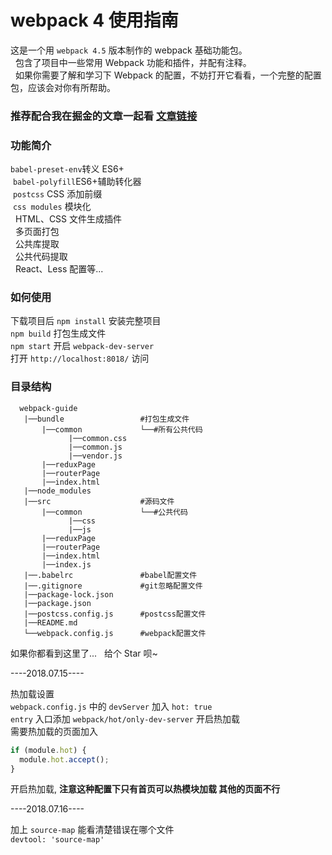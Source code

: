 # webpack 4 使用指南

这是一个用 `webpack 4.5` 版本制作的 webpack 基础功能包。 <br>
  包含了项目中一些常用 Webpack 功能和插件，并配有注释。 <br>
  如果你需要了解和学习下 Webpack 的配置，不妨打开它看看，一个完整的配置包，应该会对你有所帮助。 <br>

### 推荐配合我在掘金的文章一起看 [文章链接](https://juejin.im/post/5ad1ef5d518825556534f137)

### 功能简介

`babel-preset-env`转义 ES6+ <br>
 `babel-polyfill`ES6+辅助转化器 <br>
 `postcss` CSS 添加前缀 <br>
 `css modules` 模块化 <br>
  HTML、CSS 文件生成插件 <br>
  多页面打包 <br>
  公共库提取 <br>
  公共代码提取 <br>
  React、Less 配置等...

### 如何使用

下载项目后 `npm install` 安装完整项目 <br>
`npm build` 打包生成文件 <br>
`npm start` 开启 `webpack-dev-server` <br>
打开 `http://localhost:8018/` 访问

### 目录结构

```
  webpack-guide
   |──bundle                 #打包生成文件
       |──common             └──#所有公共代码
             |──common.css
             |──common.js
             |──vendor.js
       |──reduxPage
       |──routerPage
       |──index.html
   |──node_modules
   |──src                    #源码文件
       |──common             └──#公共代码
             |──css
             |──js
       |──reduxPage
       |──routerPage
       |──index.html
       |──index.js
   |──.babelrc               #babel配置文件
   |──.gitignore             #git忽略配置文件
   |──package-lock.json
   |──package.json
   |──postcss.config.js      #postcss配置文件
   |──README.md
   └──webpack.config.js      #webpack配置文件
```

如果你都看到这里了...   给个 Star 呗~

----2018.07.15----

热加载设置 <br>
`webpack.config.js` 中的 `devServer` 加入 `hot: true` <br>
`entry` 入口添加 `webpack/hot/only-dev-server` 开启热加载 <br>
需要热加载的页面加入

```js
if (module.hot) {
  module.hot.accept();
}
```

开启热加载, **注意这种配置下只有首页可以热模块加载 其他的页面不行**

----2018.07.16----

加上 `source-map` 能看清楚错误在哪个文件 <br>
`devtool: 'source-map'`
